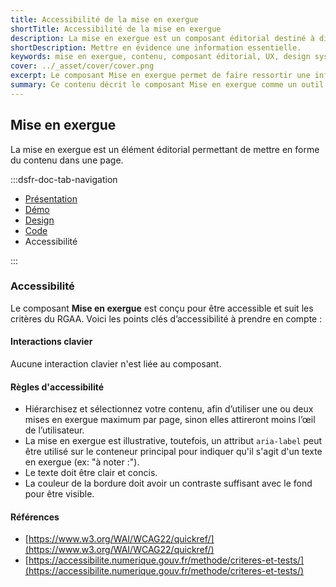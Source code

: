 ```yaml
---
title: Accessibilité de la mise en exergue
shortTitle: Accessibilité de la mise en exergue
description: La mise en exergue est un composant éditorial destiné à distinguer une information importante au sein du contenu principal d’une page.
shortDescription: Mettre en évidence une information essentielle.
keywords: mise en exergue, contenu, composant éditorial, UX, design system, accessibilité, information, page, interface, valorisation
cover: ../_asset/cover/cover.png
excerpt: Le composant Mise en exergue permet de faire ressortir une information capitale intégrée dans le contenu principal, tout en respectant les principes de lisibilité et de hiérarchisation.
summary: Ce contenu décrit le composant Mise en exergue comme un outil d’identification rapide d’informations clés au sein d’un texte. Il précise ses usages, le distingue de la mise en avant, et détaille les bonnes pratiques de mise en forme pour assurer sa visibilité. L’alignement, la position dans la page et la nature du contenu sont essentiels à son efficacité. Ce guide est destiné aux créateurs de contenu et designers cherchant à hiérarchiser l’information de manière claire et accessible.
---
```


## Mise en exergue

La mise en exergue est un élément éditorial permettant de mettre en forme du contenu dans une page.

:::dsfr-doc-tab-navigation

- [Présentation](../index.md)
- [Démo](../demo/index.md)
- [Design](../design/index.md)
- [Code](../code/index.md)
- Accessibilité

:::

### Accessibilité

Le composant **Mise en exergue** est conçu pour être accessible et suit les critères du RGAA. Voici les points clés d’accessibilité à prendre en compte :

#### Interactions clavier

Aucune interaction clavier n'est liée au composant.

#### Règles d'accessibilité

- Hiérarchisez et sélectionnez votre contenu, afin d’utiliser une ou deux mises en exergue maximum par page, sinon elles attireront moins l’œil de l’utilisateur.
- La mise en exergue est illustrative, toutefois, un attribut `aria-label` peut être utilisé sur le conteneur principal pour indiquer qu'il s'agit d'un texte en exergue (ex: "à noter :").
- Le texte doit être clair et concis.
- La couleur de la bordure doit avoir un contraste suffisant avec le fond pour être visible.

#### Références

- [https://www.w3.org/WAI/WCAG22/quickref/](https://www.w3.org/WAI/WCAG22/quickref/)
- [https://accessibilite.numerique.gouv.fr/methode/criteres-et-tests/](https://accessibilite.numerique.gouv.fr/methode/criteres-et-tests/)
